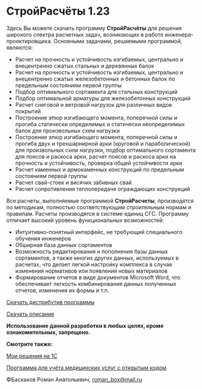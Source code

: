 # СтройРасчёты 1.23
Здесь Вы можете скачать программу **СтройРасчёты** для решения широкого спектра расчетных задач, возникающих в работе инженера-проектировщика. Основными задачами, решаемыми программой, являются: 
  -	Расчет на прочность и устойчивость изгибаемых, центрально и внецентренно сжатых стальных и деревянных балок
  - Расчет на прочность и устойчивость изгибаемых, центрально и внецентренно сжатых железобетонных и бетонных балок по предельным состояниям первой группы
  - Подбор оптимального сортамента для стальных конструкций
  - Подбор оптимальной арматуры для железобетонных конструкций
  - Расчет снеговой и ветровой нагрузок для различных видов покрытий
  - Построение эпюр изгибающего момента, поперечной силы и прогиба статически определимых и статически неопределимых балок для произвольных схем нагрузки
  - Построение эпюр изгибающего момента, поперечной силы и прогиба двух и трехшарнирной арки (круговой и параболической) для произвольных схем нагрузки, подбор оптимального сортамента для поясов и раскоса арки, расчет поясов и раскоса арки на прочность и устойчивость, проверка общей устойчивости арки
  - Расчет каменных и армокаменных конструкций по предельным состояниям первой группы
  - Расчет свай-стоек и висячих забивных свай
  - Расчет сопротивления теплопередаче ограждающих конструкций

Все расчеты, выполняемые программой **СтройРасчеты**, производятся по методикам, полностью соответствующим строительным нормам и правилам. Расчеты производятся в системе единиц СГС. Программу отличает высокий уровень функциональных возможностей:
  - Интуитивно-понятный интерфейс, не требующий специального обучения инженеров
  - Обширная база данных сортаментов
  - Возможность редактирования и пополнения базы данных сортаментов, а также многих других данных, используемых в расчетах, что делает легкой настройку комплекса в случае изменения нормативов или появления новых материалов
  - Формирование отчетов в виде документов Microsoft Word, что обеспечивает легкость комбинирования данных полученных отчетов, изменения их формы и т.п.
   
[Скачать дистрибутив программы](https://github.com/RBaskakov/Stroy/blob/master/stroyras.rar)

[Скачать описание](https://github.com/RBaskakov/Stroy/blob/master/СтройРасчеты.pdf)

**Использование данной разработки в любых целях, кроме ознакомительных, запрещено.**

**Смотрите также:**

[Мои решения на 1С](https://github.com/RBaskakov/1C)

[Программа для учёта медицинских услуг с открытым кодом](https://github.com/RBaskakov/UchetMU)

©Баскаков Роман Анатольевич, roman_box@mail.ru
